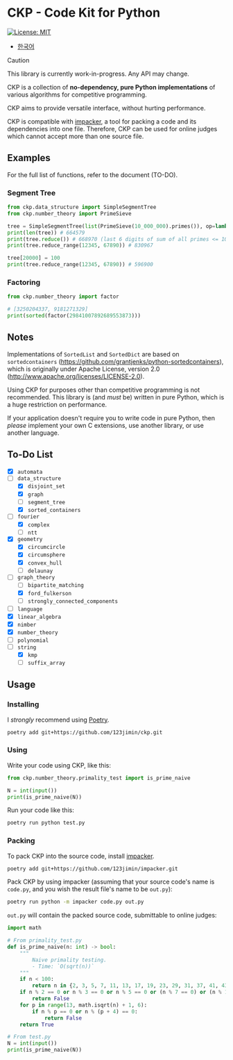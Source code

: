 # CKP - Code Kit for Python

[![License: MIT](https://img.shields.io/badge/License-MIT-yellow.svg)](https://opensource.org/licenses/MIT)

- [한국어](README.ko-KR.md)

> [!CAUTION]
> This library is currently work-in-progress. Any API may change.

CKP is a collection of **no-dependency, pure Python implementations** of various algorithms for competitive programming.

CKP aims to provide versatile interface, without hurting performance.

CKP is compatible with [impacker](https://github.com/123jimin/impacker), a tool for packing a code and its dependencies into one file. Therefore, CKP can be used for online judges which cannot accept more than one source file.

## Examples

For the full list of functions, refer to the document (TO-DO).

### Segment Tree

```py
from ckp.data_structure import SimpleSegmentTree
from ckp.number_theory import PrimeSieve

tree = SimpleSegmentTree(list(PrimeSieve(10_000_000).primes()), op=lambda x,y: (x*y)%1_000_000, e=1)
print(len(tree)) # 664579
print(tree.reduce()) # 668970 (last 6 digits of sum of all primes <= 10_000_000)
print(tree.reduce_range(12345, 67890)) # 830967

tree[20000] = 100
print(tree.reduce_range(12345, 67890)) # 596900
```

### Factoring

```py
from ckp.number_theory import factor

# [3250204337, 9181271329]
print(sorted(factor(29841007892689553873)))
```

## Notes

Implementations of `SortedList` and `SortedDict` are based on `sortedcontainers` (<https://github.com/grantjenks/python-sortedcontainers>), which is originally under Apache License, version 2.0 (<http://www.apache.org/licenses/LICENSE-2.0>).

Using CKP for purposes other than competitive programming is not recommended. This library is (and *must* be) written in pure Python, which is a huge restriction on performance.

If your application doesn't require you to write code in pure Python, then *please* implement your own C extensions, use another library, or use another language.

## To-Do List

- [x] `automata`
- [ ] `data_structure`
  - [x] `disjoint_set`
  - [x] `graph`
  - [ ] `segment_tree`
  - [x] `sorted_containers`
- [ ] `fourier`
  - [x] `complex`
  - [ ] `ntt`
- [x] `geometry`
  - [x] `circumcircle`
  - [x] `circumsphere`
  - [x] `convex_hull`
  - [ ] `delaunay`
- [ ] `graph_theory`
  - [ ] `bipartite_matching`
  - [x] `ford_fulkerson`
  - [ ] `strongly_connected_components`
- [ ] `language`
- [x] `linear_algebra`
- [x] `nimber`
- [x] `number_theory`
- [ ] `polynomial`
- [ ] `string`
  - [x] `kmp`
  - [ ] `suffix_array`

## Usage

### Installing

I *strongly* recommend using [Poetry](https://python-poetry.org/).

```sh
poetry add git+https://github.com/123jimin/ckp.git
```

### Using

Write your code using CKP, like this:

```py
from ckp.number_theory.primality_test import is_prime_naive

N = int(input())
print(is_prime_naive(N))
```

Run your code like this:

```sh
poetry run python test.py
```

### Packing

To pack CKP into the source code, install [impacker](https://github.com/123jimin/impacker).

```sh
poetry add git+https://github.com/123jimin/impacker.git
```

Pack CKP by using impacker (assuming that your source code's name is `code.py`, and you wish the result file's name to be `out.py`):

```sh
poetry run python -m impacker code.py out.py
```

`out.py` will contain the packed source code, submittable to online judges:

```py
import math

# From primality_test.py
def is_prime_naive(n: int) -> bool:
    """
        Naive primality testing.
        - Time: `O(sqrt(n))`
    """
    if n < 100:
        return n in {2, 3, 5, 7, 11, 13, 17, 19, 23, 29, 31, 37, 41, 43, 47, 53, 59, 61, 67, 71, 73, 79, 83, 89, 97}
    if n % 2 == 0 or n % 3 == 0 or n % 5 == 0 or (n % 7 == 0) or (n % 11 == 0):
        return False
    for p in range(13, math.isqrt(n) + 1, 6):
        if n % p == 0 or n % (p + 4) == 0:
            return False
    return True

# From test.py
N = int(input())
print(is_prime_naive(N))
```
